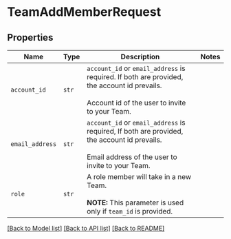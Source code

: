 # TeamAddMemberRequest



## Properties

| Name | Type | Description | Notes |
| ---- | ---- | ----------- | ----- |
| `account_id` | ```str``` |  `account_id` or `email_address` is required. If both are provided, the account id prevails.<br><br>Account id of the user to invite to your Team.  |  |
| `email_address` | ```str``` |  `account_id` or `email_address` is required, If both are provided, the account id prevails.<br><br>Email address of the user to invite to your Team.  |  |
| `role` | ```str``` |  A role member will take in a new Team.<br><br>**NOTE:** This parameter is used only if `team_id` is provided.  |  |


[[Back to Model list]](../README.md#documentation-for-models) [[Back to API list]](../README.md#documentation-for-api-endpoints) [[Back to README]](../README.md)


